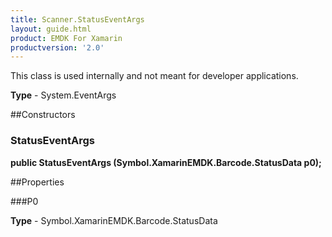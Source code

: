```yaml
---
title: Scanner.StatusEventArgs
layout: guide.html
product: EMDK For Xamarin
productversion: '2.0'
---
```

This class is used internally and not meant for developer applications.

**Type** - System.EventArgs

##Constructors
### StatusEventArgs 
**public StatusEventArgs (Symbol.XamarinEMDK.Barcode.StatusData p0);**

##Properties

###P0

        

**Type** - Symbol.XamarinEMDK.Barcode.StatusData











